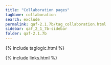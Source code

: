 ```yaml
---
title: "Collaboration pages"
tagName: collaboration
search: exclude
permalink: qaf-2.1.7b/tag_collaboration.html
sidebar: qaf_2_1_7b-sidebar
folder: qaf-2.1.7b
---
```

{% include taglogic.html %}

{% include links.html %}
